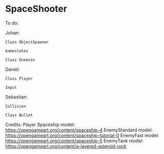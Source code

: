 # SpaceShooter

To do:

  Johan:
    
    Class ObjectSpawner
    
    Gamestates
    
    Class Enemies
    
  Daniel:
    
    Class Player
    
    Input
    
  Sebastian:
  
    Collision
    
    Class Bullet


Credits:
Player Spaceship model: https://opengameart.org/content/spaceship-4
EnemyStandard model: https://opengameart.org/content/spaceship-tutorial-0
EnemyFast model: https://opengameart.org/content/spaceship-5
EnemyTank model: https://opengameart.org/content/a-layered-asteroid-rock
